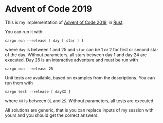 # Advent of Code 2019

This is my implementation of [Advent of Code 2019](https://adventofcode.com/2019), in [Rust](https://www.rust-lang.org/).

You can run it with

```
cargo run --release [ day [ star ] ]
```

where `day` is between 1 and 25 and `star` can be 1 or 2 for first or second star of the day. Without parameters, all stars between day 1 and day 24 are executed.
Day 25 is an interactive adventure and must be run with
 
```
cargo run --release 25
```

Unit tests are available, based on examples from the descriptions. You can run them with

```
cargo test --release [ dayXX ]
```

where `XX` is between `01` and `25`. Without parameters, all tests are executed.

All solutions are generic, that is you can replace inputs of my session with yours and you should get the correct answers.